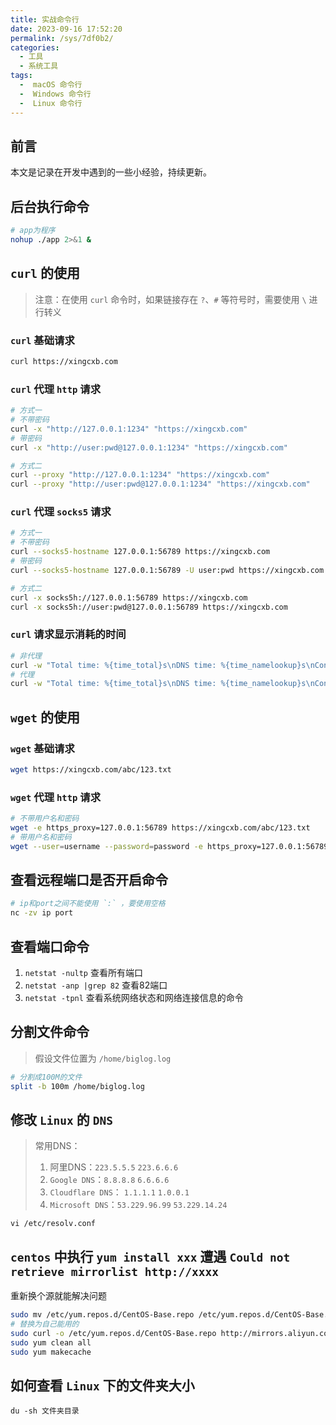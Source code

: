 ```yaml
---
title: 实战命令行
date: 2023-09-16 17:52:20
permalink: /sys/7df0b2/
categories:
  - 工具
  - 系统工具
tags:
  -  macOS 命令行
  -  Windows 命令行
  -  Linux 命令行
---
```


## 前言

本文是记录在开发中遇到的一些小经验，持续更新。

<!-- more -->

<InArticleAdsense
    data-ad-client="ca-pub-1725717718088510"
    data-ad-slot="7426219401">
</InArticleAdsense>

## 后台执行命令

``` bash
# app为程序
nohup ./app 2>&1 &
```

## `curl` 的使用

> 注意：在使用 `curl` 命令时，如果链接存在 `?`、`#` 等符号时，需要使用 `\` 进行转义

### `curl` 基础请求

``` bash
curl https://xingcxb.com
```

### `curl` 代理 `http` 请求

``` bash
# 方式一
# 不带密码
curl -x "http://127.0.0.1:1234" "https://xingcxb.com"
# 带密码
curl -x "http://user:pwd@127.0.0.1:1234" "https://xingcxb.com"

# 方式二
curl --proxy "http://127.0.0.1:1234" "https://xingcxb.com"
curl --proxy "http://user:pwd@127.0.0.1:1234" "https://xingcxb.com"
```

### `curl` 代理 `socks5` 请求

``` bash
# 方式一
# 不带密码
curl --socks5-hostname 127.0.0.1:56789 https://xingcxb.com
# 带密码
curl --socks5-hostname 127.0.0.1:56789 -U user:pwd https://xingcxb.com

# 方式二
curl -x socks5h://127.0.0.1:56789 https://xingcxb.com
curl -x socks5h://user:pwd@127.0.0.1:56789 https://xingcxb.com
```

### `curl` 请求显示消耗的时间

``` bash
# 非代理
curl -w "Total time: %{time_total}s\nDNS time: %{time_namelookup}s\nConnect time: %{time_connect}s\nSSL handshake time: %{time_appconnect}s\nPretransfer time: %{time_pretransfer}s\nRedirect time: %{time_redirect}s\nStarttransfer time: %{time_starttransfer}s\n" -s https://xingcxb.com
# 代理
curl -w "Total time: %{time_total}s\nDNS time: %{time_namelookup}s\nConnect time: %{time_connect}s\nSSL handshake time: %{time_appconnect}s\nPretransfer time: %{time_pretransfer}s\nRedirect time: %{time_redirect}s\nStarttransfer time: %{time_starttransfer}s\n" -s -x "test.juliangip.com.cn:66683" https://xingcxb.com
```


## `wget` 的使用

### `wget` 基础请求

``` bash
wget https://xingcxb.com/abc/123.txt
```

### `wget` 代理 `http` 请求

``` bash
# 不带用户名和密码
wget -e https_proxy=127.0.0.1:56789 https://xingcxb.com/abc/123.txt
# 带用户名和密码
wget --user=username --password=password -e https_proxy=127.0.0.1:56789 "https://xingcxb.com/abc/123.txt"
```

## 查看远程端口是否开启命令

``` bash
# ip和port之间不能使用 `:` ，要使用空格
nc -zv ip port
```

## 查看端口命令

1. `netstat -nultp` 查看所有端口
2. `netstat -anp |grep 82` 查看82端口
3. `netstat -tpnl` 查看系统网络状态和网络连接信息的命令

## 分割文件命令

> 假设文件位置为 `/home/biglog.log`

``` bash
# 分割成100M的文件
split -b 100m /home/biglog.log
```

## 修改 `Linux` 的 `DNS`

> 常用DNS： 
> 1. 阿里DNS：`223.5.5.5`  `223.6.6.6`
> 2. `Google DNS`：`8.8.8.8`  `6.6.6.6`
> 3. `Cloudflare DNS`： `1.1.1.1`  `1.0.0.1`
> 4. `Microsoft DNS`：`53.229.96.99` `53.229.14.24`

``` shell
vi /etc/resolv.conf
```

## `centos` 中执行 `yum install xxx` 遭遇 `Could not retrieve mirrorlist http://xxxx` 

重新换个源就能解决问题

``` bash
sudo mv /etc/yum.repos.d/CentOS-Base.repo /etc/yum.repos.d/CentOS-Base.repo.backup
# 替换为自己能用的
sudo curl -o /etc/yum.repos.d/CentOS-Base.repo http://mirrors.aliyun.com/repo/Centos-7.repo
sudo yum clean all
sudo yum makecache
```

## 如何查看 `Linux` 下的文件夹大小

``` shell
du -sh 文件夹目录
```


